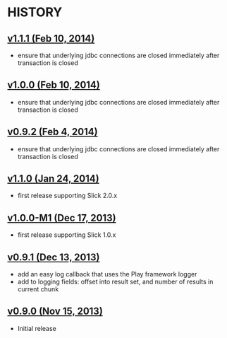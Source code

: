 # HISTORY

## [v1.1.1 (Feb 10, 2014)](http://github.com/youdevise/scalaquery-play-iteratees/compare/v1.1.0...v1.1.1)

  - ensure that underlying jdbc connections are closed immediately after transaction is closed

## [v1.0.0 (Feb 10, 2014)](http://github.com/youdevise/scalaquery-play-iteratees/compare/v1.0.0-M1...v1.0.0)

  - ensure that underlying jdbc connections are closed immediately after transaction is closed

## [v0.9.2 (Feb 4, 2014)](http://github.com/youdevise/scalaquery-play-iteratees/compare/v0.9.1...v0.9.2)

  - ensure that underlying jdbc connections are closed immediately after transaction is closed

## [v1.1.0 (Jan 24, 2014)](http://github.com/youdevise/scalaquery-play-iteratees/compare/v1.0.0-M1...v1.1.0)

  - first release supporting Slick 2.0.x

## [v1.0.0-M1 (Dec 17, 2013)](http://github.com/youdevise/scalaquery-play-iteratees/compare/v0.9.1...v1.0.0-M1)

  - first release supporting Slick 1.0.x

## [v0.9.1 (Dec 13, 2013)](http://github.com/youdevise/scalaquery-play-iteratees/compare/v0.9.0...v0.9.1)

  - add an easy log callback that uses the Play framework logger
  - add to logging fields: offset into result set, and number of results in current chunk

## [v0.9.0 (Nov 15, 2013)](http://github.com/youdevise/scalaquery-play-iteratees/compare/044aa30b77...v0.9.0)

  - Initial release
